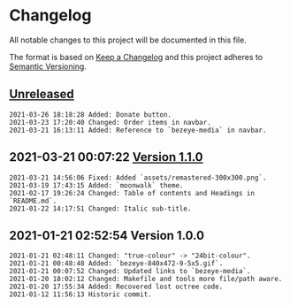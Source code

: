 # Changelog

All notable changes to this project will be documented in this file.

The format is based on [Keep a Changelog](http://keepachangelog.com/en/1.0.0/)
and this project adheres to [Semantic Versioning](http://semver.org/spec/v2.0.0.html).

## [Unreleased]

```
2021-03-26 18:18:28 Added: Donate button.
2021-03-23 17:20:40 Changed: Order items in navbar.
2021-03-21 16:13:11 Added: Reference to `bezeye-media` in navbar.
```

## 2021-03-21 00:07:22 [Version 1.1.0]

```
2021-03-21 14:56:06 Fixed: Added `assets/remastered-300x300.png`.
2021-03-19 17:43:15 Added: `moonwalk` theme.
2021-02-17 19:26:24 Changed: Table of contents and Headings in `README.md`.
2021-01-22 14:17:51 Changed: Italic sub-title.
```

## 2021-01-21 02:52:54 Version 1.0.0

```
2021-01-21 02:48:11 Changed: "true-colour" -> "24bit-colour".
2021-01-21 00:48:48 Added: `bezeye-840x472-9-5x5.gif`.
2021-01-21 00:07:52 Changed: Updated links to `bezeye-media`.
2021-01-20 18:02:12 Changed: Makefile and tools more file/path aware.
2021-01-20 17:55:34 Added: Recovered lost octree code.
2021-01-12 11:56:13 Historic commit.
```

[Unreleased]: https://github.com/xyzzy/bezeye/compare/v1.1.0...HEAD
[Version 1.1.0]: https://github.com/xyzzy/bezeye/compare/v1.0.0...v1.1.0
